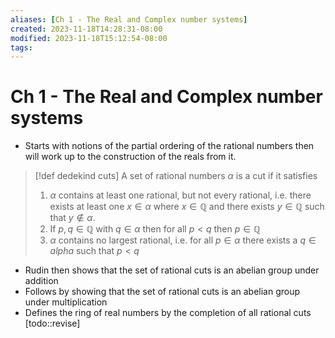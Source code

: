 ```yaml
---
aliases: [Ch 1 - The Real and Complex number systems]
created: 2023-11-18T14:28:31-08:00
modified: 2023-11-18T15:12:54-08:00
tags: 
---
```

# Ch 1 - The Real and Complex number systems
- Starts with notions of the partial ordering of the rational numbers then will work up to the construction of the reals from it.
> [!def dedekind cuts]
> A set of rational numbers $\alpha$ is a cut if it satisfies
> 1) $\alpha$ contains at least one rational, but not every rational, i.e. there exists at least one $x \in \alpha$ where $x \in \mathbb{Q}$ and there exists $y \in \mathbb{Q}$ such that $y \not \in \alpha$.
> 2) If $p, q \in \mathbb{Q}$ with $q \in \alpha$ then for all $p < q$ then $p \in \mathbb{Q}$
> 3) $\alpha$ contains no largest rational, i.e. for all $p \in \alpha$ there exists a $q \in alpha$ such that $p < q$
- Rudin then shows that the set of rational cuts is an abelian group under addition
- Follows by showing that the set of rational cuts is an abelian group under multiplication
- Defines the ring of real numbers by the completion of all rational cuts [todo::revise]

